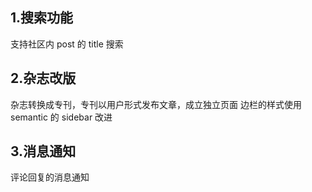 ## 1.搜索功能
支持社区内 post 的 title 搜索
## 2.杂志改版
杂志转换成专刊，专刊以用户形式发布文章，成立独立页面
边栏的样式使用 semantic 的 sidebar 改进
## 3.消息通知
评论回复的消息通知